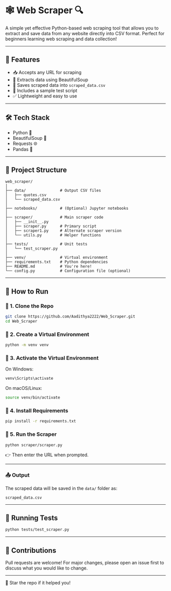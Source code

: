 # 🕸️ Web Scraper 🔍

A simple yet effective Python-based web scraping tool that allows you to extract and save data from any website directly into CSV format. Perfect for beginners learning web scraping and data collection!

---

## 🚀 Features

- 📥 Accepts any URL for scraping
- 🧹 Extracts data using BeautifulSoup
- 📄 Saves scraped data into `scraped_data.csv`
- 🧪 Includes a sample test script
- ✅ Lightweight and easy to use

---

## 🛠️ Tech Stack

- Python 🐍
- BeautifulSoup 🥣
- Requests 🌐
- Pandas 🐼

---

## 📁 Project Structure

```
web_scraper/
│
├── data/               # Output CSV files
│   ├── quotes.csv
│   └── scraped_data.csv
│
├── notebooks/          # (Optional) Jupyter notebooks
│
├── scraper/            # Main scraper code
│   ├── __init__.py
│   ├── scraper.py      # Primary script
│   ├── scraper1.py     # Alternate scraper version
│   └── utils.py        # Helper functions
│
├── tests/              # Unit tests
│   └── test_scraper.py
│
├── venv/               # Virtual environment
├── requirements.txt    # Python dependencies
├── README.md           # You're here!
└── config.py           # Configuration file (optional)
```

---

## 🧪 How to Run

### 🔹 1. Clone the Repo

```bash
git clone https://github.com/Aadithya2222/Web_Scraper.git
cd Web_Scraper
```

### 🔹 2. Create a Virtual Environment

```bash
python -m venv venv
```

### 🔹 3. Activate the Virtual Environment

On Windows:
```bash
venv\Scripts\activate
```
On macOS/Linux:
```bash
source venv/bin/activate
```

### 🔹 4. Install Requirements

```bash
pip install -r requirements.txt
```

### 🔹 5. Run the Scraper

```bash
python scraper/scraper.py
```

👉 Then enter the URL when prompted.

---

### 📤 Output

The scraped data will be saved in the `data/` folder as:

```
scraped_data.csv
```

---

## 🧪 Running Tests

```bash
python tests/test_scraper.py
```

---

## 🤝 Contributions

Pull requests are welcome! For major changes, please open an issue first to discuss what you would like to change.

---


🌟 Star the repo if it helped you!
